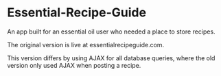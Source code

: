 # Essential-Recipe-Guide
An app built for an essential oil user who needed a place to store recipes.


The original version is live at essentialrecipeguide.com. 

This version differs by using AJAX for all database queries, where the old version only used AJAX when posting a recipe.


